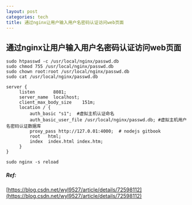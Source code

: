 ```yaml
---
layout: post
categories: tech
title: 通过nginx让用户输入用户名密码认证访问web页面
---
```

## 通过nginx让用户输入用户名密码认证访问web页面

```shell
sudo htpasswd -c /usr/local/nginx/passwd.db
sudo chmod 755 /usr/local/nginx/passwd.db
sudo chown root:root /usr/local/nginx/passwd.db
sudo cat /usr/local/nginx/passwd.db
```



```shell
server {
     listen       8081;
     server_name  localhost;
     client_max_body_size    151m;
     location / { 
         auth_basic "s1";  #虚拟主机认证命名
         auth_basic_user_file /usr/local/nginx/passwd.db; #虚拟主机用户名密码认证数据库
         proxy_pass http://127.0.01:4000;  # nodejs gitbook
         root   html;
         index  index.html index.htm;
     }   
}
```

```shell
sudo nginx -s reload
```



##### Ref:

[https://blog.csdn.net/wyl9527/article/details/72598112](https://blog.csdn.net/wyl9527/article/details/72598112)